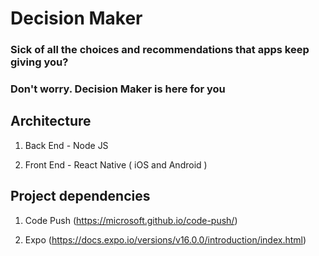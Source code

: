 # Decision Maker

### Sick of all the choices and recommendations that apps keep giving you?
### Don't worry. Decision Maker is here for you

## Architecture

1. Back End - Node JS

2. Front End - React Native ( iOS and Android )

## Project dependencies

1. Code Push (https://microsoft.github.io/code-push/)

2. Expo (https://docs.expo.io/versions/v16.0.0/introduction/index.html)
